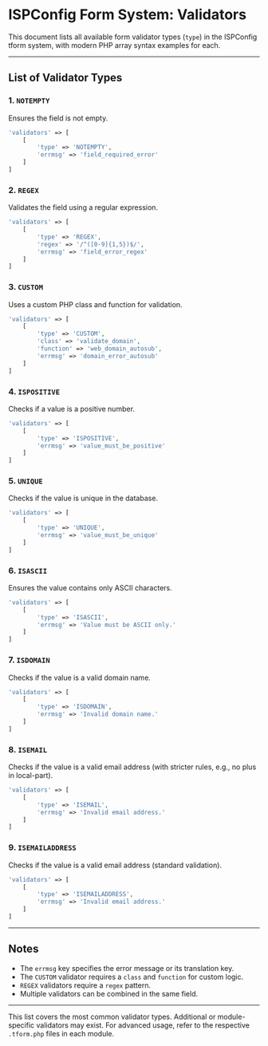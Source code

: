 # ISPConfig Form System: Validators

This document lists all available form validator types (`type`) in the ISPConfig tform system, with modern PHP array syntax examples for each.

---

## List of Validator Types

### 1. `NOTEMPTY`
Ensures the field is not empty.
```php
'validators' => [
    [
        'type' => 'NOTEMPTY',
        'errmsg' => 'field_required_error'
    ]
]
```

### 2. `REGEX`
Validates the field using a regular expression.
```php
'validators' => [
    [
        'type' => 'REGEX',
        'regex' => '/^([0-9]{1,5})$/',
        'errmsg' => 'field_error_regex'
    ]
]
```

### 3. `CUSTOM`
Uses a custom PHP class and function for validation.
```php
'validators' => [
    [
        'type' => 'CUSTOM',
        'class' => 'validate_domain',
        'function' => 'web_domain_autosub',
        'errmsg' => 'domain_error_autosub'
    ]
]
```

### 4. `ISPOSITIVE`
Checks if a value is a positive number.
```php
'validators' => [
    [
        'type' => 'ISPOSITIVE',
        'errmsg' => 'value_must_be_positive'
    ]
]
```

### 5. `UNIQUE`
Checks if the value is unique in the database.
```php
'validators' => [
    [
        'type' => 'UNIQUE',
        'errmsg' => 'value_must_be_unique'
    ]
]
```

### 6. `ISASCII`
Ensures the value contains only ASCII characters.
```php
'validators' => [
    [
        'type' => 'ISASCII',
        'errmsg' => 'Value must be ASCII only.'
    ]
]
```

### 7. `ISDOMAIN`
Checks if the value is a valid domain name.
```php
'validators' => [
    [
        'type' => 'ISDOMAIN',
        'errmsg' => 'Invalid domain name.'
    ]
]
```

### 8. `ISEMAIL`
Checks if the value is a valid email address (with stricter rules, e.g., no plus in local-part).
```php
'validators' => [
    [
        'type' => 'ISEMAIL',
        'errmsg' => 'Invalid email address.'
    ]
]
```

### 9. `ISEMAILADDRESS`
Checks if the value is a valid email address (standard validation).
```php
'validators' => [
    [
        'type' => 'ISEMAILADDRESS',
        'errmsg' => 'Invalid email address.'
    ]
]
```

---

## Notes
- The `errmsg` key specifies the error message or its translation key.
- The `CUSTOM` validator requires a `class` and `function` for custom logic.
- `REGEX` validators require a `regex` pattern.
- Multiple validators can be combined in the same field.

---

This list covers the most common validator types. Additional or module-specific validators may exist. For advanced usage, refer to the respective `.tform.php` files in each module.
